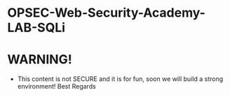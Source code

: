 # OPSEC-Web-Security-Academy-LAB-SQLi

# WARNING! 
- This content is not SECURE and it is for fun, soon we will build a strong environment! 
Best Regards
